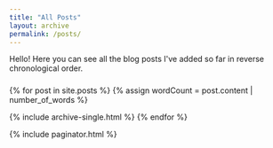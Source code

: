 ```yaml
---
title: "All Posts"
layout: archive
permalink: /posts/
---
```


Hello! Here you can see all the blog posts I've added so far in reverse chronological order.
<h3 class="archive__subtitle"></h3>

{% for post in site.posts %}
{% assign wordCount = post.content | number_of_words %}
<!--  {{ wordCount }} words -->
  {% include archive-single.html %}
{% endfor %}

{% include paginator.html %}
